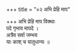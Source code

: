 +++
title = "०२ अभि प्रेहि माप"

+++
अभि प्रेहि माप विक्थाः  
पदे गृभाय मापदे ।  
अत्रैव सर्वा जम्भय  
याः काश् च यातुधान्यः ॥